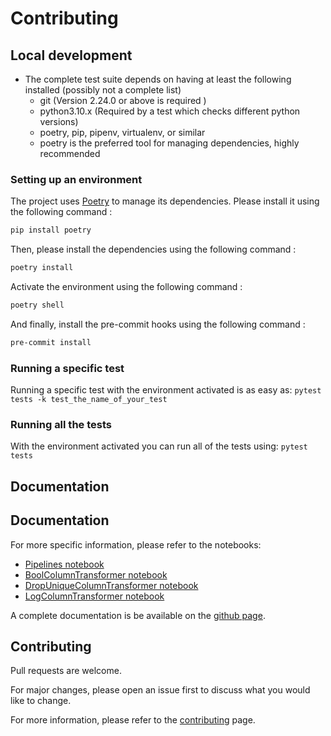 # Contributing

## Local development

- The complete test suite depends on having at least the following installed
  (possibly not a complete list)
  - git (Version 2.24.0 or above is required )
  - python3.10.x (Required by a test which checks different python versions)
  <!-- - tox (or venv) -->
  - poetry, pip, pipenv, virtualenv, or similar
  - poetry is the preferred tool for managing dependencies, highly recommended

### Setting up an environment

The project uses [Poetry](https://python-poetry.org/) to manage its dependencies.
Please install it using the following command :

```bash
pip install poetry
```

Then, please install the dependencies using the following command :

```bash
poetry install
```

Activate the environment using the following command :

```bash
poetry shell
```

And finally, install the pre-commit hooks using the following command :

```bash
pre-commit install
```


### Running a specific test

Running a specific test with the environment activated is as easy as:
`pytest tests -k test_the_name_of_your_test`

### Running all the tests

With the environment activated you can run all of the tests
using:
`pytest tests`


## Documentation

## Documentation

For more specific information, please refer to the notebooks: 
- [Pipelines notebook](https://github.com/AlexandreGazagnes/scikit-transformers/blob/main/docs/notebooks/Pipelines.ipynb)
- [BoolColumnTransformer notebook](https://github.com/AlexandreGazagnes/scikit-transformers/blob/main/docs/notebooks/BoolColumnTransformer.ipynb)
- [DropUniqueColumnTransformer notebook](https://github.com/AlexandreGazagnes/scikit-transformers/blob/main/docs/notebooks/DropUniqueColumnTransformer.ipynb)
- [LogColumnTransformer notebook](https://github.com/AlexandreGazagnes/scikit-transformers/blob/main/docs/notebooks/LogColumnTransformer.ipynb)


<!-- For more specific use case, please refer to this [notebook](docs/detailed_example.ipynb). -->

<!-- For more detailed information, please refer to the [documentation](https://alexandregazagnes.github.io/scikit-transformers/). -->

A complete documentation is be available on the  [github page](https://alexandregazagnes.github.io/scikit-transformers/).



## Contributing

Pull requests are welcome.

For major changes, please open an issue first to discuss what you would like to change.

For more information, please refer to the [contributing](https://alexandregazagnes.github.io/scikit-transformers/CONTRIBUTING/) page.
